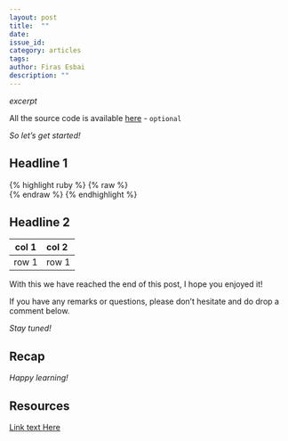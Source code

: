 ```yaml
---
layout: post
title:  ""
date:   
issue_id: 
category: articles
tags: 
author: Firas Esbai
description: ""
---
```


*excerpt*

All the source code is available [here]() - `optional` 

*So let’s get started!*

## Headline 1 ##

   {% highlight ruby %}
   {% raw %}   
   {% endraw %}
   {% endhighlight %}


## Headline 2 ##

| col 1 | col 2 |
| ------|:------|
| row 1 | row 1 | 

With this we have reached the end of this post, I hope you enjoyed it!

If you have any remarks or questions, please don’t hesitate and do drop a comment below.

*Stay tuned!* 

## Recap ##

*Happy learning!*

## Resources ##

[Link text Here](https://link-url-here.org)